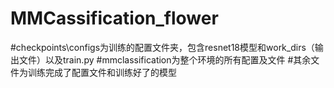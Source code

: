 # MMCassification_flower
#checkpoints\configs为训练的配置文件夹，包含resnet18模型和work_dirs（输出文件）以及train.py
#mmclassification为整个环境的所有配置及文件
#其余文件为训练完成了配置文件和训练好了的模型
